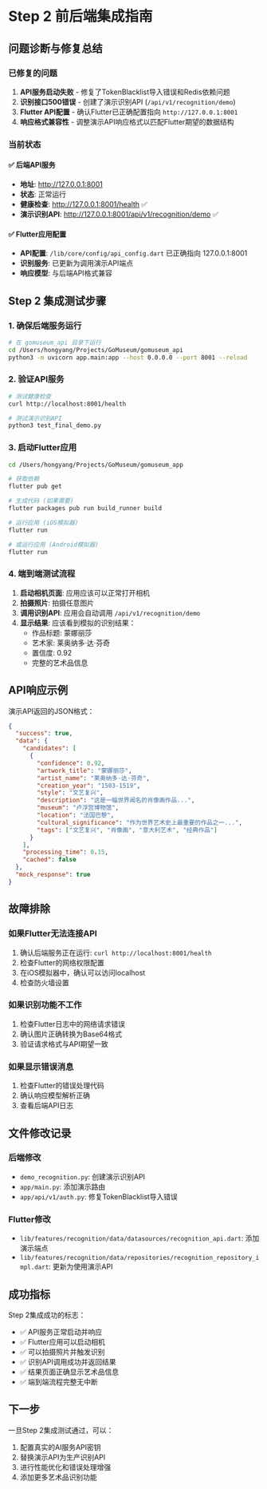 # Step 2 前后端集成指南

## 问题诊断与修复总结

### 已修复的问题
1. **API服务启动失败** - 修复了TokenBlacklist导入错误和Redis依赖问题
2. **识别接口500错误** - 创建了演示识别API (`/api/v1/recognition/demo`) 
3. **Flutter API配置** - 确认Flutter已正确配置指向 `http://127.0.0.1:8001`
4. **响应格式兼容性** - 调整演示API响应格式以匹配Flutter期望的数据结构

### 当前状态

#### ✅ 后端API服务
- **地址**: http://127.0.0.1:8001
- **状态**: 正常运行
- **健康检查**: http://127.0.0.1:8001/health ✅
- **演示识别API**: http://127.0.0.1:8001/api/v1/recognition/demo ✅

#### ✅ Flutter应用配置
- **API配置**: `/lib/core/config/api_config.dart` 已正确指向 127.0.0.1:8001
- **识别服务**: 已更新为调用演示API端点
- **响应模型**: 与后端API格式兼容

## Step 2 集成测试步骤

### 1. 确保后端服务运行
```bash
# 在 gomuseum_api 目录下运行
cd /Users/hongyang/Projects/GoMuseum/gomuseum_api
python3 -m uvicorn app.main:app --host 0.0.0.0 --port 8001 --reload
```

### 2. 验证API服务
```bash
# 测试健康检查
curl http://localhost:8001/health

# 测试演示识别API
python3 test_final_demo.py
```

### 3. 启动Flutter应用
```bash
cd /Users/hongyang/Projects/GoMuseum/gomuseum_app

# 获取依赖
flutter pub get

# 生成代码 (如果需要)
flutter packages pub run build_runner build

# 运行应用 (iOS模拟器)
flutter run

# 或运行应用 (Android模拟器)  
flutter run
```

### 4. 端到端测试流程

1. **启动相机页面**: 应用应该可以正常打开相机
2. **拍摄照片**: 拍摄任意图片
3. **调用识别API**: 应用会自动调用 `/api/v1/recognition/demo`
4. **显示结果**: 应该看到模拟的识别结果：
   - 作品标题: 蒙娜丽莎
   - 艺术家: 莱奥纳多·达·芬奇
   - 置信度: 0.92
   - 完整的艺术品信息

## API响应示例

演示API返回的JSON格式：
```json
{
  "success": true,
  "data": {
    "candidates": [
      {
        "confidence": 0.92,
        "artwork_title": "蒙娜丽莎",
        "artist_name": "莱奥纳多·达·芬奇",
        "creation_year": "1503-1519",
        "style": "文艺复兴",
        "description": "这是一幅世界闻名的肖像画作品...",
        "museum": "卢浮宫博物馆",
        "location": "法国巴黎",
        "cultural_significance": "作为世界艺术史上最重要的作品之一...",
        "tags": ["文艺复兴", "肖像画", "意大利艺术", "经典作品"]
      }
    ],
    "processing_time": 0.15,
    "cached": false
  },
  "mock_response": true
}
```

## 故障排除

### 如果Flutter无法连接API
1. 确认后端服务正在运行: `curl http://localhost:8001/health`
2. 检查Flutter的网络权限配置
3. 在iOS模拟器中，确认可以访问localhost
4. 检查防火墙设置

### 如果识别功能不工作
1. 检查Flutter日志中的网络请求错误
2. 确认图片正确转换为Base64格式
3. 验证请求格式与API期望一致

### 如果显示错误消息
1. 检查Flutter的错误处理代码
2. 确认响应模型解析正确
3. 查看后端API日志

## 文件修改记录

### 后端修改
- `demo_recognition.py`: 创建演示识别API
- `app/main.py`: 添加演示路由
- `app/api/v1/auth.py`: 修复TokenBlacklist导入错误

### Flutter修改
- `lib/features/recognition/data/datasources/recognition_api.dart`: 添加演示端点
- `lib/features/recognition/data/repositories/recognition_repository_impl.dart`: 更新为使用演示API

## 成功指标

Step 2集成成功的标志：
- ✅ API服务正常启动并响应
- ✅ Flutter应用可以启动相机
- ✅ 可以拍摄照片并触发识别
- ✅ 识别API调用成功并返回结果
- ✅ 结果页面正确显示艺术品信息
- ✅ 端到端流程完整无中断

## 下一步

一旦Step 2集成测试通过，可以：
1. 配置真实的AI服务API密钥
2. 替换演示API为生产识别API
3. 进行性能优化和错误处理增强
4. 添加更多艺术品识别功能